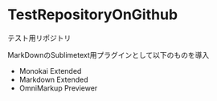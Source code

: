 # TestRepositoryOnGithub
テスト用リポジトリ

MarkDownのSublimetext用プラグインとして以下のものを導入

* Monokai Extended
* Markdown Extended
* OmniMarkup Previewer